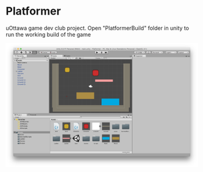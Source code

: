 # Platformer

uOttawa game dev club project. Open "PlatformerBuild" folder in unity to run the working build of the game

![](./screenshot.png)
